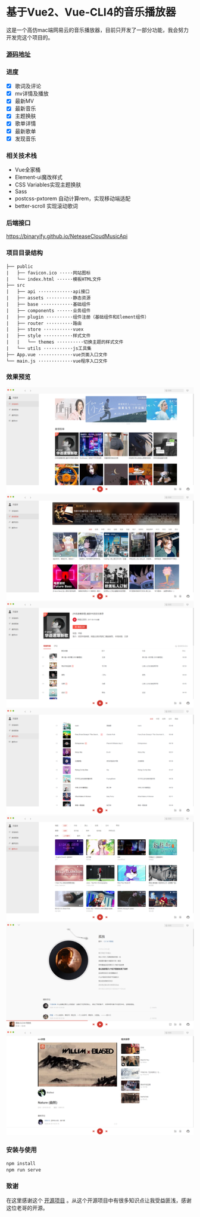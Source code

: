 # 基于Vue2、Vue-CLI4的音乐播放器

这是一个高仿mac端网易云的音乐播放器，目前只开发了一部分功能，我会努力开发完这个项目的。


### [源码地址](https://github.com/uyc/vue-cloudmusic)


### 进度

- [x] 歌词及评论
- [x] mv详情及播放
- [x] 最新MV
- [x] 最新音乐
- [x] 主题换肤
- [x] 歌单详情
- [x] 最新歌单
- [x] 发现音乐

### 相关技术栈
- Vue全家桶
- Element-ui魔改样式
- CSS Variables实现主题换肤
- Sass
- postcss-pxtorem 自动计算rem，实现移动端适配
- better-scroll 实现滚动歌词


### 后端接口

https://binaryify.github.io/NeteaseCloudMusicApi


### 项目目录结构

``` 
├── public 
|   ├── favicon.ico ·····网站图标
|   └── index.html ······模板HTML文件
├── src
|   ├── api ·············api接口
|   ├── assets ··········静态资源
|   ├── base ············基础组件
|   ├── components ······业务组件
|   ├── plugin ··········组件注册（基础组件和Element组件）
|   ├── router ··········路由 
|   ├── store ···········vuex
|   ├── style ···········样式文件
|   |   └── themes ··········切换主题的样式文件
|   └── utils ···········js工具集
├── App.vue ·············vue页面入口文件
└── main.js ·············vue程序入口文件
```


### 效果预览
![首页](./images/discovery.png)
![推荐歌单](./images/recommend.png)
![歌单列表](./images/playlist-detail.png)
![最新音乐](./images/songs.png)
![最新MV](./images/mvs.png)
![播放歌曲](./images/player.png)
![播放MV](./images/mv.png)

### 安装与使用
```bash
npm install
npm run serve
```

### 致谢
在这里感谢这个 [开源项目](https://github.com/sl1673495/vue-netease-music) 。从这个开源项目中有很多知识点让我受益匪浅，感谢这位老哥的开源。